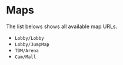 # Maps
The list belows shows all available map URLs.

- `Lobby/Lobby`
- `Lobby/JumpMap`
- `TDM/Arena`
- `Cam/Mall`
